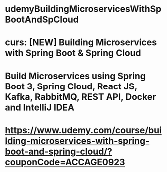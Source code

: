 # udemyBuildingMicroservicesWithSpBootAndSpCloud
# curs: [NEW] Building Microservices with Spring Boot & Spring Cloud
# Build Microservices using Spring Boot 3, Spring Cloud, React JS, Kafka, RabbitMQ, REST API, Docker and IntelliJ IDEA
# https://www.udemy.com/course/building-microservices-with-spring-boot-and-spring-cloud/?couponCode=ACCAGE0923
